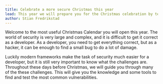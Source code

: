 ```yaml
---
title: Celebrate a more secure Christmas this year
lead: This year we will prepare you for the Christmas celebration by teaching you some from the world of security.
author: Stian Fredrikstad
---
```


Welcome to the most useful Christmas Calendar you will open this year.
The world of security is very large and complex, and it is difficult to get it correct as a developer.
As a developer, you need to get everything correct, but as a hacker, it can be enough to find a small bug to do a lot of damage.

Luckily modern frameworks make the task of security much easier for a developer, but it is still very important to know what the challenges are.
Throughout these days before Christmas, we will guide you through many of the these challenges. This will give you the knowledge and some tools to find and test the most common vulnerabilities.